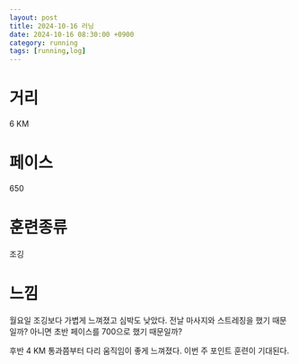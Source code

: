 ```yaml
---
layout: post
title: 2024-10-16 러닝
date: 2024-10-16 08:30:00 +0900
category: running
tags: [running,log]
---
```

# 거리
6 KM
# 페이스
650
# 훈련종류
조깅
# 느낌
월요일 조깅보다 가볍게 느껴졌고 심박도 낮았다. 전날 마사지와 스트레칭을 했기 때문일까? 아니면 초반 페이스를 700으로 했기 때문일까?

후반 4 KM 통과쯤부터 다리 움직임이 좋게 느껴졌다. 이번 주 포인트 훈련이 기대된다.
